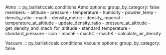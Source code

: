 Atmo
::: py_ballisticcalc.conditions.Atmo
    options:
      group_by_category: false
      members:
        - altitude
        - pressure
        - temperature
        - humidity
        - powder_temp
        - density_ratio
        - mach
        - density_metric
        - density_imperial
        - temperature_at_altitude
        - update_density_ratio
        - pressure_at_altitude
        - get_density_and_mach_for_altitude
        - standard_temperature
        - standard_pressure
        - icao
        - machF
        - machC
        - machK
        - calculate_air_density


Vacuum
::: py_ballisticcalc.conditions.Vacuum
    options:
      group_by_category: false

